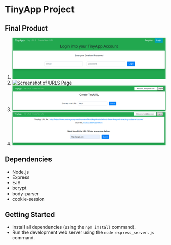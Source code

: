 # TinyApp Project

## Final Product

1. ![Screenshot of Login Page](https://github.com/stewanoya/tinyapp/blob/master/docs/login.png)
2. ![Screenshot of URLS Page](https://github.com/stewanoya/tinyapp/blob/master/docs/urls-page)
3. ![Screenshot of creating new URL](https://github.com/stewanoya/tinyapp/blob/master/docs/new-url.png)
4. ![Screenshot of Edit URL Page](https://github.com/stewanoya/tinyapp/blob/master/docs/edit-url.png)

## Dependencies

- Node.js
- Express
- EJS
- bcrypt
- body-parser
- cookie-session

## Getting Started

- Install all dependencies (using the `npm install` command).
- Run the development web server using the `node express_server.js` command.
